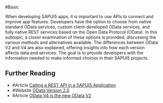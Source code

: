 #Basic 

When developing SAPUI5 apps, it is important to use APIs to connect and improve app features. Developers have the option to choose from native standard OData services, custom client-developed OData services, and fully native REST services based on the Open Data Protocol (OData). In this subtopic, a closer examination of these options is provided, discussing the various methods and alternatives available. The differences between OData V2 and V4 are also explained, offering insights into how each version affects data and services. The goal is to provide developers with the information needed to make informed choices in their SAPUI5 projects.
## Further Reading

- #Article [Calling a REST API in a SAPUI5 Application](https://blogs.sap.com/2021/11/09/calling-a-sap-business-technology-platform-rest-api-in-a-sapui5-application-using-the-sap-business-application-studio/)
- #Website [OData Version 2.0](https://www.odata.org/documentation/odata-version-2-0/)
- #Article [OData V4 is the new OData V2](https://community.sap.com/t5/technology-blog-posts-by-sap/odata-v4-is-the-new-odata-v2/ba-p/13560676)